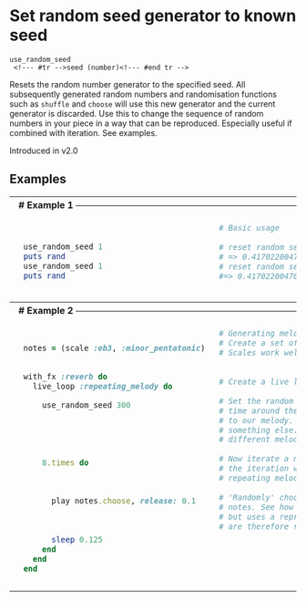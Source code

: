 # Set random seed generator to known seed

```
use_random_seed 
 <!--- #tr -->seed (number)<!--- #end tr -->
```


Resets the random number generator to the specified seed. All subsequently generated random numbers and randomisation functions such as `shuffle` and `choose` will use this new generator and the current generator is discarded. Use this to change the sequence of random numbers in your piece in a way that can be reproduced. Especially useful if combined with iteration. See examples.

Introduced in v2.0

## Examples

<table class="examples">
<tr>
<th colspan="2" class="even head"># Example 1 ──────────────────────────────────────────────────────</th>
</tr>
<tr>
<td class="even">

```ruby


  use_random_seed 1
  puts rand
  use_random_seed 1
  puts rand 



```

</td>
<td class="even">

<!--- #tr -->
```ruby
# Basic usage
 
# reset random seed to 1
# => 0.417022004702574
# reset random seed back to 1
#=> 0.417022004702574



```
<!--- #end tr -->

</td>
</tr>
<tr>
<th colspan="2" class="odd head"># Example 2 ──────────────────────────────────────────────────────</th>
</tr>
<tr>
<td class="odd">

```ruby

  notes = (scale :eb3, :minor_pentatonic) 
                                          

  with_fx :reverb do
    live_loop :repeating_melody do        

      use_random_seed 300                 
                                          
                                          
                                          
                                          

      8.times do                          
                                          
                                          

        play notes.choose, release: 0.1   
                                          
                                          
                                          
        sleep 0.125
      end
    end
  end


```

</td>
<td class="odd">

<!--- #tr -->
```ruby
# Generating melodies
# Create a set of notes to choose from.
# Scales work well for this
 
 
# Create a live loop
 
# Set the random seed to a known value every
# time around the loop. This seed is the key
# to our melody. Try changing the number to
# something else. Different numbers produce
# different melodies
 
# Now iterate a number of times. The size of
# the iteration will be the length of the
# repeating melody.
 
# 'Randomly' choose a note from our ring of
# notes. See how this isn't actually random
# but uses a reproducible method! These notes
# are therefore repeated over and over...
 
 
 
 



```
<!--- #end tr -->

</td>
</tr>
</table>

